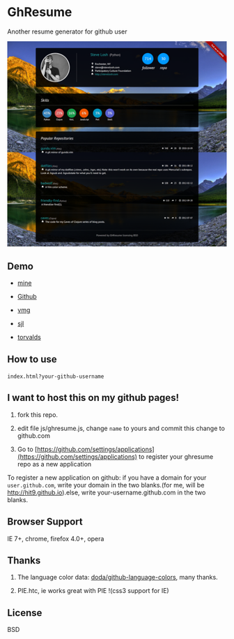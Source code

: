GhResume
========

Another resume generator for github user

![](screen-shot.png)

Demo
----

* [mine](http://hit9.github.io/GhResume/?hit9)

* [Github](http://hit9.github.io/GhResume/?github)

* [vmg](http://hit9.github.io/GhResume/?vmg)

* [sjl](http://hit9.github.io/GhResume/?sjl)

* [torvalds](http://hit9.github.io/GhResume/?torvalds)

How to use
----------

`index.html?your-github-username`

I want to host this on my github pages!
---------------------------------------

1. fork this repo.

2. edit file js/ghresume.js, change `name` to yours and commit this change to github.com

3. Go to [https://github.com/settings/applications](https://github.com/settings/applications) to register your ghresume repo as a new application

To register a new application on github: if you have a domain for your `user.github.com`, write your domain in the two blanks.(for me, will be http://hit9.github.io).else, write your-username.github.com in the two blanks.

Browser Support
---------------

IE 7+, chrome, firefox 4.0+, opera

Thanks
------

1. The language color data: [doda/github-language-colors](https://github.com/doda/github-language-colors), many thanks.

2. PIE.htc, ie works great with PIE !(css3 support for IE)

License
-------

BSD
